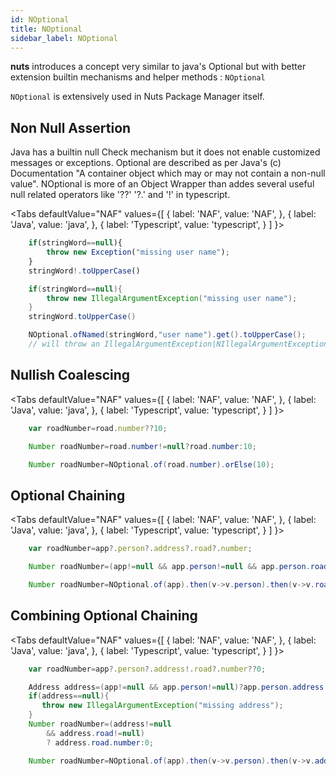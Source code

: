 ```yaml
---
id: NOptional
title: NOptional
sidebar_label: NOptional
---
```



**nuts** introduces a concept very similar to java's Optional but with better extension builtin mechanisms and helper methods : ```NOptional```

```NOptional``` is extensively used in Nuts Package Manager itself.

## Non Null Assertion

Java has a builtin null Check mechanism but it does not enable customized messages or exceptions.
Optional are described as per Java's (c) Documentation "A container object which may or may not contain a non-null value".
NOptional is more of an Object Wrapper than addes several useful null related operators like '??' '?.' and '!' in typescript. 

<Tabs
defaultValue="NAF"
values={[
{ label: 'NAF', value: 'NAF', },
{ label: 'Java', value: 'java', },
{ label: 'Typescript', value: 'typescript', }
]
}>
<TabItem value="windows">

```typescript 
    if(stringWord==null){
        throw new Exception("missing user name");
    }
    stringWord!.toUpperCase()
```

</TabItem>

<TabItem value="java">

```java
    if(stringWord==null){
        throw new IllegalArgumentException("missing user name");
    }
    stringWord.toUpperCase()
```

</TabItem>

<TabItem value="NAF">

```java 
    NOptional.ofNamed(stringWord,"user name").get().toUpperCase();
    // will throw an IllegalArgumentException|NIllegalArgumentException with "missing user name" message;
```

</TabItem>

<Tabs>


## Nullish Coalescing


<Tabs
defaultValue="NAF"
values={[
{ label: 'NAF', value: 'NAF', },
{ label: 'Java', value: 'java', },
{ label: 'Typescript', value: 'typescript', }
]
}>
<TabItem value="windows">

```typescript 
    var roadNumber=road.number??10;
```

</TabItem>

<TabItem value="java">

```java
    Number roadNumber=road.number!=null?road.number:10;
```

</TabItem>

<TabItem value="NAF">

```java 
    Number roadNumber=NOptional.of(road.number).orElse(10);
```

</TabItem>

<Tabs>


## Optional Chaining

<Tabs
defaultValue="NAF"
values={[
{ label: 'NAF', value: 'NAF', },
{ label: 'Java', value: 'java', },
{ label: 'Typescript', value: 'typescript', }
]
}>
<TabItem value="windows">

```typescript 
    var roadNumber=app?.person?.address?.road?.number;
```

</TabItem>

<TabItem value="java">

```java
    Number roadNumber=(app!=null && app.person!=null && app.person.road!=null)? app.person.address.road.number:null;
```

</TabItem>

<TabItem value="NAF">

```java 
    Number roadNumber=NOptional.of(app).then(v->v.person).then(v->v.road).then(v->v.number).orNull();
```

</TabItem>

<Tabs>


## Combining Optional Chaining

<Tabs
defaultValue="NAF"
values={[
{ label: 'NAF', value: 'NAF', },
{ label: 'Java', value: 'java', },
{ label: 'Typescript', value: 'typescript', }
]
}>
<TabItem value="windows">

```typescript 
    var roadNumber=app?.person?.address!.road?.number??0;
```

</TabItem>

<TabItem value="java">

```java
    Address address=(app!=null && app.person!=null)?app.person.address:null;
    if(address==null){
       throw new IllegalArgumentException("missing address"); 
    }
    Number roadNumber=(address!=null 
        && address.road!=null)
        ? address.road.number:0;
```

</TabItem>

<TabItem value="NAF">

```java 
    Number roadNumber=NOptional.of(app).then(v->v.person).then(v->v.address).get().then(v->v.road).then(v->v.number).orElse(0);
```

</TabItem>

<Tabs>

